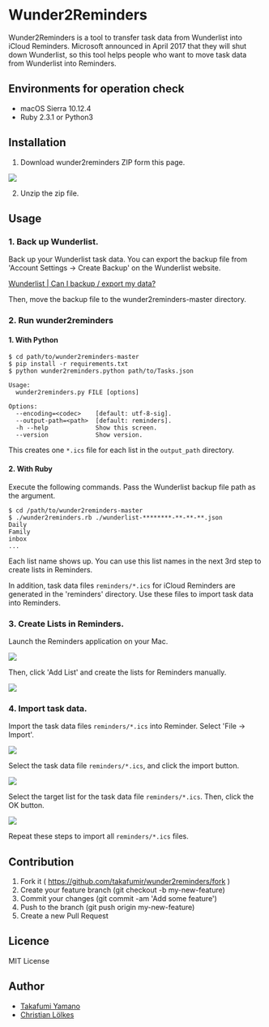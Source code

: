 # Wunder2Reminders

Wunder2Reminders is a tool to transfer task data from Wunderlist into iCloud Reminders. Microsoft announced in April 2017 that they will shut down Wunderlist, so this tool helps people who want to move task data from Wunderlist into Reminders.


## Environments for operation check

- macOS Sierra 10.12.4
- Ruby 2.3.1 or Python3


## Installation

1. Download wunder2reminders ZIP form this page.

![](images/download.png)

2. Unzip the zip file.


## Usage

### 1. Back up Wunderlist.

Back up your Wunderlist task data. You can export the backup file from 'Account Settings -> Create Backup' on the Wunderlist website.

[Wunderlist | Can I backup / export my data?](https://support.wunderlist.com/customer/en/portal/articles/2364564-can-i-backup-export-my-data-)

Then, move the backup file to the wunder2reminders-master directory.

### 2. Run wunder2reminders

#### 1. With Python

```
$ cd path/to/wunder2reminders-master
$ pip install -r requirements.txt
$ python wunder2reminders.python path/to/Tasks.json
```

```
Usage:
  wunder2reminders.py FILE [options]

Options:
  --encoding=<codec>    [default: utf-8-sig].
  --output-path=<path>  [default: reminders].
  -h --help             Show this screen.
  --version             Show version.
```

This creates one `*.ics` file for each list in the `output_path` directory. 

#### 2. With Ruby

Execute the following commands. Pass the Wunderlist backup file path as the argument.

```
$ cd /path/to/wunder2reminders-master
$ ./wunder2reminders.rb ./wunderlist-********-**-**-**.json
Daily
Family
inbox
...
```

Each list name shows up. You can use this list names in the next 3rd step to create lists in Reminders.

In addition, task data files `reminders/*.ics` for iCloud Reminders are generated in the 'reminders' directory. Use these files to import task data into Reminders.


### 3. Create Lists in Reminders.

Launch the Reminders application on your Mac.

![](images/reminders.png)

Then, click 'Add List' and create the lists for Reminders manually.

![](images/new-list.png)


### 4. Import task data.

Import the task data files `reminders/*.ics` into Reminder. Select 'File -> Import'.

![](images/import.png)

Select the task data file `reminders/*.ics`, and click the import button.

![](images/select-ics.png)

Select the target list for the task data file `reminders/*.ics`. Then, click the OK button.

![](images/select-list.png)

Repeat these steps to import all `reminders/*.ics` files.


## Contribution

1. Fork it ( https://github.com/takafumir/wunder2reminders/fork )
1. Create your feature branch (git checkout -b my-new-feature)
1. Commit your changes (git commit -am 'Add some feature')
1. Push to the branch (git push origin my-new-feature)
1. Create a new Pull Request

## Licence

MIT License

## Author

* [Takafumi Yamano](https://github.com/takafumir)
* [Christian Lölkes](https://github.com/loelkes)
